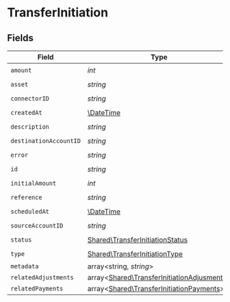 # TransferInitiation


## Fields

| Field                                                                                             | Type                                                                                              | Required                                                                                          | Description                                                                                       | Example                                                                                           |
| ------------------------------------------------------------------------------------------------- | ------------------------------------------------------------------------------------------------- | ------------------------------------------------------------------------------------------------- | ------------------------------------------------------------------------------------------------- | ------------------------------------------------------------------------------------------------- |
| `amount`                                                                                          | *int*                                                                                             | :heavy_check_mark:                                                                                | N/A                                                                                               |                                                                                                   |
| `asset`                                                                                           | *string*                                                                                          | :heavy_check_mark:                                                                                | N/A                                                                                               | USD                                                                                               |
| `connectorID`                                                                                     | *string*                                                                                          | :heavy_check_mark:                                                                                | N/A                                                                                               |                                                                                                   |
| `createdAt`                                                                                       | [\DateTime](https://www.php.net/manual/en/class.datetime.php)                                     | :heavy_check_mark:                                                                                | N/A                                                                                               |                                                                                                   |
| `description`                                                                                     | *string*                                                                                          | :heavy_check_mark:                                                                                | N/A                                                                                               |                                                                                                   |
| `destinationAccountID`                                                                            | *string*                                                                                          | :heavy_check_mark:                                                                                | N/A                                                                                               |                                                                                                   |
| `error`                                                                                           | *string*                                                                                          | :heavy_check_mark:                                                                                | N/A                                                                                               |                                                                                                   |
| `id`                                                                                              | *string*                                                                                          | :heavy_check_mark:                                                                                | N/A                                                                                               | XXX                                                                                               |
| `initialAmount`                                                                                   | *int*                                                                                             | :heavy_check_mark:                                                                                | N/A                                                                                               |                                                                                                   |
| `reference`                                                                                       | *string*                                                                                          | :heavy_check_mark:                                                                                | N/A                                                                                               |                                                                                                   |
| `scheduledAt`                                                                                     | [\DateTime](https://www.php.net/manual/en/class.datetime.php)                                     | :heavy_check_mark:                                                                                | N/A                                                                                               |                                                                                                   |
| `sourceAccountID`                                                                                 | *string*                                                                                          | :heavy_check_mark:                                                                                | N/A                                                                                               |                                                                                                   |
| `status`                                                                                          | [Shared\TransferInitiationStatus](../../Models/Shared/TransferInitiationStatus.md)                | :heavy_check_mark:                                                                                | N/A                                                                                               |                                                                                                   |
| `type`                                                                                            | [Shared\TransferInitiationType](../../Models/Shared/TransferInitiationType.md)                    | :heavy_check_mark:                                                                                | N/A                                                                                               |                                                                                                   |
| `metadata`                                                                                        | array<string, *string*>                                                                           | :heavy_minus_sign:                                                                                | N/A                                                                                               |                                                                                                   |
| `relatedAdjustments`                                                                              | array<[Shared\TransferInitiationAdjusments](../../Models/Shared/TransferInitiationAdjusments.md)> | :heavy_minus_sign:                                                                                | N/A                                                                                               |                                                                                                   |
| `relatedPayments`                                                                                 | array<[Shared\TransferInitiationPayments](../../Models/Shared/TransferInitiationPayments.md)>     | :heavy_minus_sign:                                                                                | N/A                                                                                               |                                                                                                   |